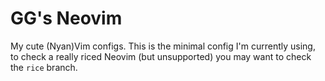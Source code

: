 # GG's Neovim

My cute (Nyan)Vim configs. This is the minimal config I'm currently using, to
check a really riced Neovim (but unsupported) you may want to check the `rice`
branch.
